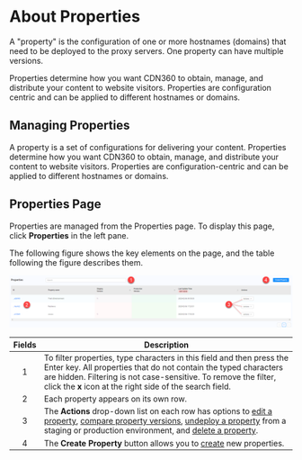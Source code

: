 # About Properties

A "property" is the configuration of one or more hostnames (domains) that need to be deployed to the proxy servers. One property can have multiple versions.

Properties determine how you want CDN360 to obtain, manage, and distribute your content to website visitors. Properties are configuration centric and can be applied to different hostnames or domains.

## Managing Properties

A property is a set of configurations for delivering your content. Properties determine how you want CDN360 to obtain, manage, and distribute your content to website visitors. Properties are configuration-centric and can be applied to different hostnames or domains.

## Properties Page

Properties are managed from the Properties page. To display this page, click **Properties** in the left pane.

The following figure shows the key elements on the page, and the table following the figure describes them.

![null](</docs/resources/images/Properties Page.png>)

| **Fields** | **Description** |
| :----------: | --------------- |
| 1 | To filter properties, type characters in this field and then press the Enter key. All properties that do not contain the typed characters are hidden. Filtering is not case-sensitive. To remove the filter, click the **x** icon at the right side of the search field. |
| 2 | Each property appears on its own row. |
| 3 | The **Actions** drop-down list on each row has options to [edit a property](editing-properties.md), [compare property versions](comparing-properties.md), [undeploy a property](undeploying-property.md) from a staging or production environment, and [delete a property](deleting-property.md). |
| 4 | The **Create Property** button allows you to [create](creating-property.md) new properties.|